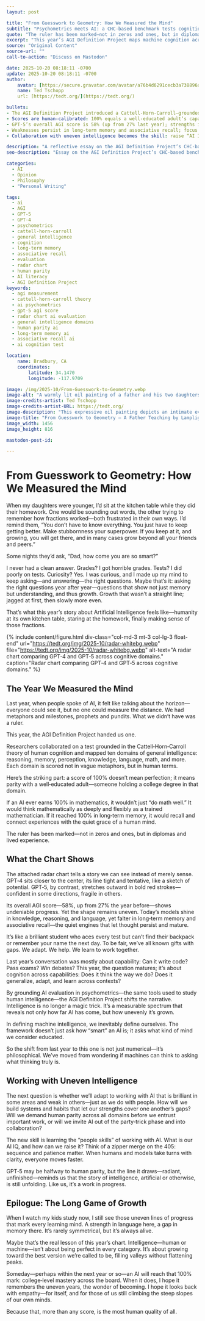 ```yaml
---
layout: post

title: "From Guesswork to Geometry: How We Measured the Mind"
subtitle: "Psychometrics meets AI: a CHC‑based benchmark tests cognition across ten domains and reframes progress toward human parity."
quote: "The ruler has been marked—not in zeros and ones, but in diplomas and lived experience."
excerpt: "This year’s AGI Definition Project maps machine cognition across ten human‑style domains, replacing metaphors with measurement. GPT‑5’s 58% score shows rapid but uneven progress."
source: "Original Content"
source-url: ""
call-to-action: "Discuss on Mastodon"

date: 2025-10-20 08:18:11 -0700
update: 2025-10-20 08:18:11 -0700
author:
    avatar: [https://secure.gravatar.com/avatar/a76b4d6291cecb3a738896a971bfb903?s=512&d=mp&r=g](https://secure.gravatar.com/avatar/a76b4d6291cecb3a738896a971bfb903?s=512&d=mp&r=g)
    name: Ted Tschopp
    url: [https://tedt.org/](https://tedt.org/)

bullets:
- The AGI Definition Project introduced a Cattell‑Horn‑Carroll–grounded test across ten cognitive domains.
- Scores are human‑calibrated: 100% equals a well‑educated adult’s capability in that domain.
- GPT‑5’s overall AGI score is 58% (up from 27% last year); strengths in knowledge, reasoning, and language.
- Weaknesses persist in long‑term memory and associative recall; focus shifts from capability to cognition.
- Collaboration with uneven intelligence becomes the skill: raise “AI IQ” and design clear, turn‑taking workflows.

description: "A reflective essay on the AGI Definition Project’s CHC‑based evaluation that measures AI cognition in human terms. It interprets GPT‑5’s 58% AGI score, noting strengths in knowledge/reasoning and gaps in memory and recall, and argues for collaborative workflows that embrace uneven intelligence."
seo-description: "Essay on the AGI Definition Project’s CHC‑based benchmark: why GPT‑5’s 58% AGI score signals rapid progress—and uneven cognition that demands new collaboration."

categories:
  - AI
  - Opinion
  - Philosophy
  - "Personal Writing"

tags:
  - ai
  - AGI
  - GPT-5
  - GPT-4
  - psychometrics
  - cattell-horn-carroll
  - general intelligence
  - cognition
  - long-term memory
  - associative recall
  - evaluation
  - radar chart
  - human parity
  - AI literacy
  - AGI Definition Project
keywords:
  - agi measurement
  - cattell-horn-carroll theory
  - ai psychometrics
  - gpt-5 agi score
  - radar chart ai evaluation
  - general intelligence domains
  - human parity ai
  - long-term memory ai
  - associative recall ai
  - ai cognition test

location:
    name: Bradbury, CA
    coordinates:
        latitude: 34.1470
        longitude: -117.9709

image: /img/2025-10/From-Guesswork-to-Geometry.webp
image-alt: "A warmly lit oil painting of a father and his two daughters studying together at a cluttered kitchen table, illuminated by a soft lantern glow that contrasts with the surrounding shadows."
image-credits-artist: Ted Tschopp
image-credits-artist-URL: https://tedt.org/
image-description: "This expressive oil painting depicts an intimate evening scene of a father guiding his two daughters through their homework. The lamplight bathes their faces in gold, while textured brushstrokes of blue and amber evoke warmth, patience, and curiosity. The composition symbolizes the passing of knowledge between generations and the quiet beauty of learning—an allegory for humanity’s own journey to understand intelligence and growth."
image-title: "From Guesswork to Geometry — A Father Teaching by Lamplight"
image_width: 1456
image_height: 816

mastodon-post-id:

---
```


# From Guesswork to Geometry: How We Measured the Mind

When my daughters were younger, I’d sit at the kitchen table while they did their homework. One would be sounding out words, the other trying to remember how fractions worked—both frustrated in their own ways. I’d remind them, “You don’t have to know everything. You just have to keep getting better. Make stubbornness your superpower. If you keep at it, and growing, you will get there, and in many cases grow beyond all your friends and peers.”

Some nights they’d ask, “Dad, how come you are so smart?”

I never had a clean answer. Grades? I got horrible grades. Tests? I did poorly on tests. Curiosity? Yes. I was curious, and I made up my mind to keep asking—and answering—the right questions. Maybe that’s it: asking the right questions year after year—questions that show not just memory but understanding, and thus growth. Growth that wasn’t a straight line; jagged at first, then slowly more even.

That’s what this year’s story about Artificial Intelligence feels like—humanity at its own kitchen table, staring at the homework, finally making sense of those fractions.


{% include content/figure.html
    div-class="col-md-3 mt-3 col-lg-3 float-end"
    url="https://tedt.org/img/2025-10/radar-whitebg.webp"
    file="https://tedt.org/img/2025-10/radar-whitebg.webp"
    alt-text="A radar chart comparing GPT‑4 and GPT‑5 across cognitive domains."
    caption="Radar chart comparing GPT‑4 and GPT‑5 across cognitive domains." %}

## The Year We Measured the Mind

Last year, when people spoke of AI, it felt like talking about the horizon—everyone could see it, but no one could measure the distance. We had metaphors and milestones, prophets and pundits. What we didn’t have was a ruler.

This year, the AGI Definition Project handed us one.

Researchers collaborated on a test grounded in the Cattell‑Horn‑Carroll theory of human cognition and mapped ten domains of general intelligence: reasoning, memory, perception, knowledge, language, math, and more. Each domain is scored not in vague metaphors, but in human terms.

Here’s the striking part: a score of 100% doesn’t mean perfection; it means parity with a well‑educated adult—someone holding a college degree in that domain.

If an AI ever earns 100% in mathematics, it wouldn’t just “do math well.” It would think mathematically as deeply and flexibly as a trained mathematician. If it reached 100% in long‑term memory, it would recall and connect experiences with the quiet grace of a human mind.

The ruler has been marked—not in zeros and ones, but in diplomas and lived experience.

## What the Chart Shows

The attached radar chart tells a story we can see instead of merely sense. GPT‑4 sits closer to the center, its line tight and tentative, like a sketch of potential. GPT‑5, by contrast, stretches outward in bold red strokes—confident in some directions, fragile in others.

Its overall AGI score—58%, up from 27% the year before—shows undeniable progress. Yet the shape remains uneven. Today’s models shine in knowledge, reasoning, and language, yet falter in long‑term memory and associative recall—the quiet engines that let thought persist and mature.

It’s like a brilliant student who aces every test but can’t find their backpack or remember your name the next day. To be fair, we’ve all known gifts with gaps. We adapt. We help. We learn to work together.

Last year’s conversation was mostly about capability: Can it write code? Pass exams? Win debates? This year, the question matures; it’s about cognition across capabilities: Does it think the way we do? Does it generalize, adapt, and learn across contexts?

By grounding AI evaluation in psychometrics—the same tools used to study human intelligence—the AGI Definition Project shifts the narrative. Intelligence is no longer a magic trick. It’s a measurable spectrum that reveals not only how far AI has come, but how unevenly it’s grown.

In defining machine intelligence, we inevitably define ourselves. The framework doesn’t just ask how “smart” an AI is; it asks what kind of mind we consider educated.

So the shift from last year to this one is not just numerical—it’s philosophical. We’ve moved from wondering if machines can think to asking what thinking truly is.

## Working with Uneven Intelligence

The next question is whether we’ll adapt to working with AI that is brilliant in some areas and weak in others—just as we do with people. How will we build systems and habits that let our strengths cover one another’s gaps? Will we demand human parity across all domains before we entrust important work, or will we invite AI out of the party‑trick phase and into collaboration?

The new skill is learning the “people skills” of working with AI. What is our AI IQ, and how can we raise it? Think of a zipper merge on the 405: sequence and patience matter. When humans and models take turns with clarity, everyone moves faster.

GPT‑5 may be halfway to human parity, but the line it draws—radiant, unfinished—reminds us that the story of intelligence, artificial or otherwise, is still unfolding. Like us, it’s a work in progress.

## Epilogue: The Long Game of Growth

When I watch my kids study now, I still see those uneven lines of progress that mark every learning mind. A strength in language here, a gap in memory there. It’s rarely symmetrical, but it’s always alive.

Maybe that’s the real lesson of this year’s chart. Intelligence—human or machine—isn’t about being perfect in every category. It’s about growing toward the best version we’re called to be, filling valleys without flattening peaks.

Someday—perhaps within the next year or so—an AI will reach that 100% mark: college‑level mastery across the board. When it does, I hope it remembers the uneven years, the wonder of becoming. I hope it looks back with empathy—for itself, and for those of us still climbing the steep slopes of our own minds.

Because that, more than any score, is the most human quality of all.